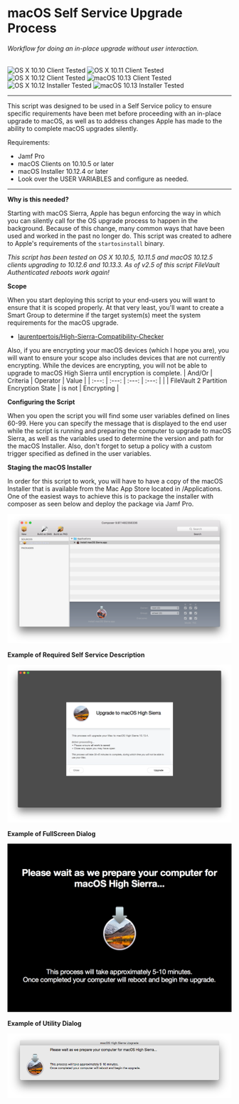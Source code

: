 # macOS Self Service Upgrade Process
###### Workflow for doing an in-place upgrade without user interaction.

![OS X 10.10 Client Tested](https://img.shields.io/badge/OS%20X%2010.10-OK-brightgreen.svg)
![OS X 10.11 Client Tested](https://img.shields.io/badge/OS%20X%2010.11-OK-brightgreen.svg)
![OS X 10.12 Client Tested](https://img.shields.io/badge/OS%20X%2010.12-OK-brightgreen.svg)
![macOS 10.13 Client Tested](https://img.shields.io/badge/macOS%2010.13-OK-brightgreen.svg)
![OS X 10.12 Installer Tested](https://img.shields.io/badge/Sierra%20Installer-10.12.4%2B-yellow.svg)
![macOS 10.13 Installer Tested](https://img.shields.io/badge/High%20Sierra%20Installer-OK-brightgreen.svg)
___
This script was designed to be used in a Self Service policy to ensure specific requirements have been met before proceeding with an in-place upgrade to macOS, as well as to address changes Apple has made to the ability to complete macOS upgrades silently.

Requirements:
* Jamf Pro
* macOS Clients on 10.10.5 or later
* macOS Installer 10.12.4 or later
* Look over the USER VARIABLES and configure as needed.

___

**Why is this needed?**

Starting with macOS Sierra, Apple has begun enforcing the way in which you can silently call for the OS upgrade process to happen in the background. Because of this change, many common ways that have been used and worked in the past no longer do. This script was created to adhere to Apple's requirements of the `startosinstall` binary.

*This script has been tested on OS X 10.10.5, 10.11.5 and macOS 10.12.5 clients upgrading to 10.12.6 and 10.13.3. As of v2.5 of this script FileVault Authenticated reboots work again!*

**Scope**

When you start deploying this script to your end-users you will want to ensure that it is scoped properly. At that very least, you'll want to create a Smart Group to determine if the target system(s) meet the system requirements for the macOS upgrade.

* [laurentpertois/High-Sierra-Compatibility-Checker](https://github.com/laurentpertois/High-Sierra-Compatibility-CheckerÂ)

Also, if you are encrypting your macOS devices (which I hope you are), you will want to ensure your scope also includes devices that are not currently encrypting. While the devices are encrypting, you will not be able to upgrade to macOS High Sierra until encryption is complete.
| And/Or | Criteria | Operator | Value |
| :---: | :---: | :---: | :---: |
|   | FileVault 2 Partition Encryption State | is not | Encrypting |

**Configuring the Script**

When you open the script you will find some user variables defined on lines 60-99. Here you can specify the message that is displayed to the end user while the script is running and preparing the computer to upgrade to macOS Sierra, as well as the variables used to determine the version and path for the macOS Installer. Also, don't forget to setup a policy with a custom trigger specified as defined in the user variables.


**Staging the macOS Installer**

In order for this script to work, you will have to have a copy of the macOS Installer that is available from the Mac App Store located in /Applications. One of the easiest ways to achieve this is to package the installer with composer as seen below and deploy the package via Jamf Pro.

![alt text](/imgs/composer.png)


**Example of Required Self Service Description**

![alt text](/imgs/selfservice.png)


**Example of FullScreen Dialog**

![alt text](/imgs/fullScreen.png)


**Example of Utility Dialog**

![alt text](/imgs/utility.png)
